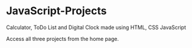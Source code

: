 # JavaScript-Projects
Calculator, ToDo List and Digital Clock made using HTML, CSS JavaScript

Access all three projects from the home page.
